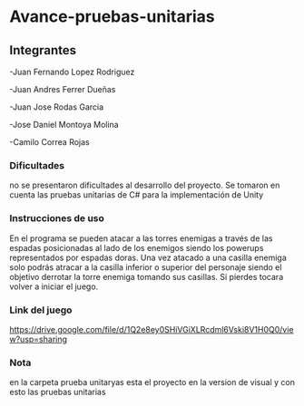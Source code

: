 # Avance-pruebas-unitarias

## Integrantes

-Juan Fernando Lopez Rodriguez

-Juan Andres Ferrer Dueñas

-Juan Jose Rodas Garcia

-Jose Daniel Montoya Molina

-Camilo Correa Rojas

### Dificultades

no se presentaron dificultades al desarrollo del proyecto.
Se tomaron en cuenta las pruebas unitarias de C# para la implementación de Unity

### Instrucciones de uso

En el programa se pueden atacar a las torres enemigas a través de las espadas posicionadas al lado de los enemigos siendo los powerups representados por espadas doras. Una vez atacado a una casilla enemiga solo podrás atracar a la casilla inferior o superior del personaje siendo el objetivo derrotar la torre enemiga tomando sus casillas. Si pierdes tocara volver a iniciar el juego.

### Link del juego

https://drive.google.com/file/d/1Q2e8ey0SHiVGiXLRcdml6Vski8V1H0Q0/view?usp=sharing

### Nota
 en la carpeta prueba unitaryas esta el proyecto en la version de visual y con esto las pruebas unitarias

